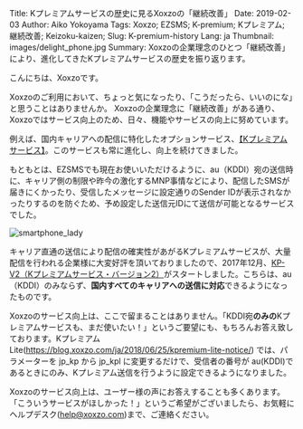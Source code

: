 Title: Kプレミアムサービスの歴史に見るXoxzoの「継続改善」
Date: 2019-02-03 
Author: Aiko Yokoyama
Tags: Xoxzo; EZSMS; K-premium; Kプレミアム; 継続改善; Keizoku-kaizen;
Slug: K-premium-history
Lang: ja
Thumbnail: images/delight_phone.jpg
Summary: Xoxzoの企業理念のひとつ「継続改善」により、進化してきたKプレミアムサービスの歴史を振り返ります。

こんにちは、Xoxzoです。

Xoxzoのご利用において、ちょっと気になったり、「こうだったら、いいのにな」と思うことはありませんか。
Xoxzoの企業理念に「継続改善」がある通り、Xoxzoではサービス向上のため、日々、機能やサービスの向上に努めています。

例えば、国内キャリアへの配信に特化したオプションサービス、[【Kプレミアムサービス】](https://help.xoxzo.com/ja/xoxzo-cloud-telephony-platform/articles/the-k-premium-service/)。このサービスも常に進化し、向上を続けてきました。

もともとは、EZSMSでも現在お使いいただけるように、au（KDDI）宛の送信時に、キャリア側の制限や昨今の激化するMNP事情などにより、配信したSMSが届きにくかったり、受信したメッセージに設定通りのSender IDが表示されなかったりするのを防ぐため、予め設定した送信元IDにて送信が可能となるサービスでした。

![smartphone_lady](images/delight_phone.jpg)

キャリア直通の送信により配信の確実性があがるKプレミアムサービスが、大量配信を行われる企業様に大変好評を頂いておりましたので、2017年12月、[KP-V2（Kプレミアムサービス・バージョン2）](https://blog.xoxzo.com/ja/2017/11/24/kpremium-v2-notice/)がスタートしました。こちらは、au（KDDI）のみならず、**国内すべてのキャリアへの送信に対応**できるようになったものです。

Xoxzoのサービス向上は、ここで留まることはありません。「KDDI宛**のみの**Kプレミアムサービスも、まだ使いたい！」というご要望にも、もちろんお答え致しております。KプレミアムLite(https://blog.xoxzo.com/ja/2018/06/25/kpremium-lite-notice/) では、パラメーターを jp_kp から jp_kpl に変更するだけで、受信者の番号が au(KDDI)であるときにのみ、Kプレミアム送信を行うように設定できるようになりました。

Xoxzoのサービス向上は、ユーザー様の声にお答えすることも多くあります。「こういうサービスがほしかった！」というご希望がございましたら、お気軽にヘルプデスク(help@xoxzo.com)まで、ご連絡ください。

